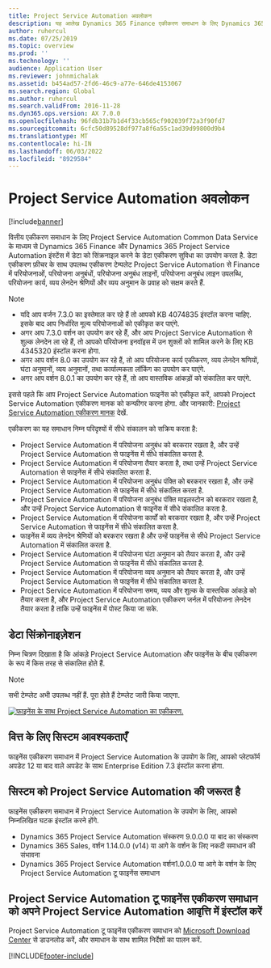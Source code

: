 ```yaml
---
title: Project Service Automation अवलोकन
description: यह आलेख Dynamics 365 Finance एकीकरण समाधान के लिए Dynamics 365 Project Service Automation के बारे में जानकारी प्रदान करता है.
author: ruhercul
ms.date: 07/25/2019
ms.topic: overview
ms.prod: ''
ms.technology: ''
audience: Application User
ms.reviewer: johnmichalak
ms.assetid: b454ad57-2fd6-46c9-a77e-646de4153067
ms.search.region: Global
ms.author: ruhercul
ms.search.validFrom: 2016-11-28
ms.dyn365.ops.version: AX 7.0.0
ms.openlocfilehash: 96fdb31b7b1d4f33cb565cf902039f72a3f90fd7
ms.sourcegitcommit: 6cfc50d89528df977a8f6a55c1ad39d99800d9b4
ms.translationtype: MT
ms.contentlocale: hi-IN
ms.lasthandoff: 06/03/2022
ms.locfileid: "8929584"
---
```

# <a name="project-service-automation-overview"></a>Project Service Automation अवलोकन

[!include[banner](../includes/banner.md)]


वित्तीय एकीकरण समाधान के लिए Project Service Automation Common Data Service के माध्यम से Dynamics 365 Finance और Dynamics 365 Project Service Automation इंस्टेंस में डेटा को सिंक्रनाइज़ करने के डेटा एकीकरण सुविधा का उपयोग करता है. डेटा एकीकरण फ़ीचर के साथ उपलब्ध एकीकरण टेम्पलेट Project Service Automation से Finance में परियोजनाओं, परियोजना अनुबंधों, परियोजना अनुबंध लाइनों, परियोजना अनुबंध लाइन उपलब्धि, परियोजना कार्य, व्यय लेनदेन श्रेणियों और व्यय अनुमान के प्रवाह को सक्षम करते हैं.

> [!NOTE]
> - यदि आप वर्जन 7.3.0 का इस्तेमाल कर रहे हैं तो आपको KB 4074835 इंस्टॉल करना चाहिए. इसके बाद आप निर्धारित मूल्य परियोजनाओं को एकीकृत कर पाएंगे.
> - अगर आप 7.3.0 वर्शन का उपयोग कर रहे हैं, और आप Project Service Automation से शुल्क लेनदेन ला रहे हैं, तो आपको परियोजना इनवॉइस में उन शुक्लों को शामिल करने के लिए KB 4345320 इंस्टॉल करना होगा.
> - अगर आप वर्शन 8.0 का उपयोग कर रहे हैं, तो आप परियोजना कार्य एकीकरण, व्यय लेनदेन श्रणियों, घंटा अनुमानों, व्यय अनुमानों, तथा कार्यात्मकता लॉकिंग का उपयोग कर पाएंगे.
> - अगर आप वर्शन 8.0.1 का उपयोग कर रहे हैं, तो आप वास्तविक आंकड़ों को संकालित कर पाएंगे.

इससे पहले कि आप Project Service Automation फाइनेंस को एकीकृत करें, आपको Project Service Automation एकीकरण मानक को कन्फीगर करना होगा. और जानकारी: [Project Service Automation एकीकरण मानक](PSA-parameters.md) देखें.

एकीकरण का यह समाधान निम्न परिदृश्यों में सीधे संकालन को सक्रिय करता है:

- Project Service Automation में परियोजना अनुबंध को बरकरार रखता है, और उन्हें Project Service Automation से फाइनेंस में सीधे संकालित करता है.
- Project Service Automation में परियोजना तैयार करता है, तथा उन्हें Project Service Automation से फाइनेंस में सीधे संकालित करता है.
- Project Service Automation में परियोजना अनुबंध पंक्ति को बरकरार रखता है, और उन्हें Project Service Automation से फाइनेंस में सीधे संकालित करता है.
- Project Service Automation में परियोजना अनुबंध पंक्ति माइलस्टोन को बरकरार रखता है, और उन्हें Project Service Automation से फाइनेंस में सीधे संकालित करता है.
- Project Service Automation में परियोजना कार्यों को बरकरार रखता है, और उन्हें Project Service Automation से फाइनेंस में सीधे संकालित करता है.
- फाइनेंस में व्यय लेनदेन श्रेणियों को बरकरार रखता है और उन्हें फाइनेंस से सीधे Project Service Automation में संकालित करता है.
- Project Service Automation में परियोजना घंटा अनुमान को तैयार करता है, और उन्हें Project Service Automation से फाइनेंस में सीधे संकालित करता है.
- Project Service Automation में परियोजना व्यय अनुमान को तैयार करता है, और उन्हें Project Service Automation से फाइनेंस में सीधे संकालित करता है.
- Project Service Automation में परियोजना समय, व्यय और शुल्क के वास्तविक आंकड़े को तैयार करता है, और Project Service Automation एकीकरण जर्नल में परियोजना लेनदेन तैयार करता है ताकि उन्हें फाइनेंस में पोस्ट किया जा सके.

## <a name="data-synchronization"></a>डेटा सिंक्रोनाइज़ेशन

निम्न चित्रण दिखाता है कि आंकड़े Project Service Automation और फाइनेंस के बीच एकीकरण के रूप में किस तरह से संकालित होते हैं.

> [!NOTE]
> सभी टेम्प्लेट अभी उपलब्ध नहीं हैं. पूरा होते हैं टेम्प्लेट जारी किया जाएगा.

[![फाइनेंस के साथ Project Service Automation का एकीकरण.](./media/PSA-integration.png)](./media/PSA-integration.png)

## <a name="system-requirements-for-finance"></a>वित्त के लिए सिस्टम आवश्यकताएँ

फाइनेंस एकीकरण समाधान में Project Service Automation के उपयोग के लिए, आपको प्लेटफॉर्म अपडेट 12 या बाद वाले अपडेट के साथ Enterprise Edition 7.3 इंस्टॉल करना होगा.

## <a name="system-requirements-for-project-service-automation"></a>सिस्टम को Project Service Automation की जरूरत है

फाइनेंस एकीकरण समाधान में Project Service Automation के उपयोग के लिए, आपको निम्नलिखित घटक इंस्टॉल करने होंगे.

- Dynamics 365 Project Service Automation संस्करण 9.0.0.0 या बाद का संस्करण
- Dynamics 365 Sales, वर्शन 1.14.0.0 (v14) या आगे के वर्शन के लिए नकदी समाधान की संभावना
- Dynamics 365 Project Service Automation वर्शन1.0.0.0 या आगे के वर्शन के लिए Project Service Automation टू फाइनेंस समाधान

## <a name="install-the-project-service-automation-to-finance-integration-solution-in-your-project-service-automation-instance"></a>Project Service Automation टू फाइनेंस एकीकरण समाधान को अपने Project Service Automation आवृत्ति में इंस्टॉल करें

Project Service Automation टू फाइनेंस एकीकरण समाधान को [Microsoft Download Center](https://www.microsoft.com/download/details.aspx?id=57016) से डाउनलोड करें, और समाधान के साथ शामिल निर्देशों का पालन करें.


[!INCLUDE[footer-include](../includes/footer-banner.md)]